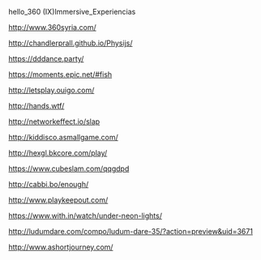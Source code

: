 hello_360
(IX)Immersive_Experiencias

http://www.360syria.com/

http://chandlerprall.github.io/Physijs/

https://dddance.party/

https://moments.epic.net/#fish

http://letsplay.ouigo.com/

http://hands.wtf/

http://networkeffect.io/slap

http://kiddisco.asmallgame.com/

http://hexgl.bkcore.com/play/

https://www.cubeslam.com/qqgdpd

http://cabbi.bo/enough/

http://www.playkeepout.com/

https://www.with.in/watch/under-neon-lights/

http://ludumdare.com/compo/ludum-dare-35/?action=preview&uid=3671

http://www.ashortjourney.com/
